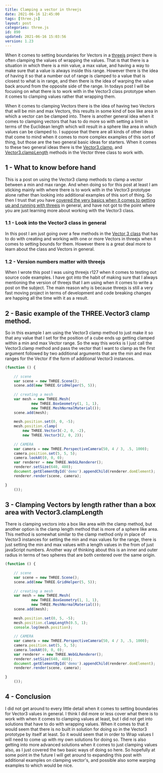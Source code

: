 ```yaml
---
title: Clamping a vector in threejs
date: 2021-06-16 12:45:00
tags: [three.js]
layout: post
categories: three.js
id: 890
updated: 2021-06-16 15:03:56
version: 1.23
---
```


When it comes to setting boundaries for Vectors in a [threejs](https://threejs.org/docs/index.html#manual/en/introduction/Creating-a-scene) project there is often clamping the values of wrapping the values. That is that there is a situation in which there is a min value, a max value, and having a way to make sure that a value is always inside this range. However there is the idea of having it so that a number out of range is clamped to a value that is closest to what is in range, and then there is the idea of warping the value back around from the opposite side of the range. In todays post I will be focusing on what there is to work with in the Vector3 class prototype when it comes to clamping values rather that wrapping them.

When it comes to clamping Vectors there is the idea of having two Vectors that will be min and max Vectors, this results in some kind of box like area in which a vector can be clamped into. There is another general idea when it comes to clamping vectors that has to do more so with setting a limit in terms of the Euclidean length which will result in a sphere like area in which values can be clamped to. I suppose that there are all kinds of other ideas that come to mind when it comes to more complex examples of this sort of thing, but those are the two general basic ideas for starters. When it comes to these two general ideas there is the [Vector3.clamp](https://threejs.org/docs/index.html#api/en/math/Vector3.clamp), and [Vector3.clampLength](https://threejs.org/docs/index.html#api/en/math/Vector3.clampLength) methods in the Vector three class to work with.

<!-- more -->

## 1 - What to know before hand

This is a post on using the Vector3 clamp methods to clamp a vector between a min and max range. And when doing so for this post at least I am sticking mainly with where there is to work with in the Vector3 prototype alone rather than looking into additional examples of this sort of thing. So then I trust that you have [covered the very basics when it comes to getting up and running with threejs](/2018/04/04/threejs-getting-started/) in general, and have not got to the point where you are just learning more about working with the Vector3 class.

### 1.1 - Look into the Vector3 class in general

In this post I am just going over a few methods in the [Vector 3 class](/2018/04/15/threejs-vector3/) that has to do with creating and working with one or more Vectors in threejs when it comes to setting bounds for them. However there is a great deal more to learn about the class and Vectors in general.

### 1.2 - Version numbers matter with threejs

When I wrote this post I was using threejs r127 when it comes to testing out source code examples. I have got into the habit of making sure that I always mentioning the version of threejs that I am using when it comes to write a post on the subject. The main reason why is because threejs is still a very fast moving project in terms of development and code breaking changes are happing all the time with it as a result.

## 2 - Basic example of the THREE.Vector3 clamp method.

So in this example I am using the Vector3 clamp method to just make it so that any value that I set for the position of a cube ends up getting clamped within a min and max Vector range. So the way this works is I just call the Vector3.clamp method and pass the vector that I want to clamp as the first argument followed by two additional arguments that are the min and max ranges for the Vector if the form of additional Vector3 instances.

```js
(function () {
 
    // scene
    var scene = new THREE.Scene();
    scene.add(new THREE.GridHelper(5, 5));
 
    // creating a mesh
    var mesh = new THREE.Mesh(
            new THREE.BoxGeometry(1, 1, 1),
            new THREE.MeshNormalMaterial());
    scene.add(mesh);
 
    mesh.position.set(0, 0, -5);
    mesh.position.clamp(
        new THREE.Vector3(-2, 0, -2),
        new THREE.Vector3(2, 0, 2));
 
    // CAMERA
    var camera = new THREE.PerspectiveCamera(50, 4 / 3, .5, 1000);
    camera.position.set(5, 5, 5);
    camera.lookAt(0, 0, 0);
    var renderer = new THREE.WebGLRenderer();
    renderer.setSize(640, 480);
    document.getElementById('demo').appendChild(renderer.domElement);
    renderer.render(scene, camera);
 
}
    ());
```

## 3 - Clamping Vectors by length rather than a box area with Vector3.clampLength

There is clamping vectors into a box like area with the clamp method, but another option is the clamp length method that is more of a sphere like area. This method is somewhat similar to the clamp method only in place of Vector3 instances for setting the min and max values for the range, there is just setting the min and max values with a length values in the from of just javaScript numbers. Another way of thinking about this is an inner and outer radius in terms of two spheres that are both centered over the same origin.

```js
(function () {
 
    // scene
    var scene = new THREE.Scene();
    scene.add(new THREE.GridHelper(5, 5));
 
    // creating a mesh
    var mesh = new THREE.Mesh(
            new THREE.BoxGeometry(1, 1, 1),
            new THREE.MeshNormalMaterial());
    scene.add(mesh);
 
    mesh.position.set(0, 5, -5);
    mesh.position.clampLength(0.5, 1);
    console.log(mesh.position);
 
    // CAMERA
    var camera = new THREE.PerspectiveCamera(50, 4 / 3, .5, 1000);
    camera.position.set(5, 5, 5);
    camera.lookAt(0, 0, 0);
    var renderer = new THREE.WebGLRenderer();
    renderer.setSize(640, 480);
    document.getElementById('demo').appendChild(renderer.domElement);
    renderer.render(scene, camera);
 
}
    ());
```

## 4 - Conclusion

I did not get around to every little detail when it comes to setting boundaries for Vector3 values in general. I think I did more or less cover what there is to work with when it comes to clamping values at least, but I did not get into solutions that have to do with wrapping values. When it comes to that it would seem that there is no built in solution for doing so in the Vector3 prototype by itself at least. So it would seem that in order to Wrap values I will need to come up with my own solutions for doing so. There is also getting into more advanced solutions when it comes to just clamping values also, as I just covered the two basic ways of doing so here. So hopefully at some point in the future I will get around to expanding this post with additional examples on clamping vector's, and possible also some warping examples to which would be nice.